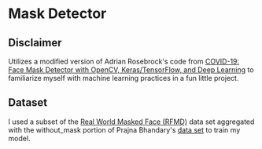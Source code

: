 # Mask Detector

## Disclaimer
Utilizes a modified version of Adrian Rosebrock's code from [COVID-19: Face Mask Detector with OpenCV, Keras/TensorFlow, and Deep Learning](https://www.pyimagesearch.com/2020/05/04/covid-19-face-mask-detector-with-opencv-keras-tensorflow-and-deep-learning/) to familiarize myself with machine learning practices in a fun little project.

## Dataset
I used a subset of the [Real World Masked Face (RFMD)](https://github.com/X-zhangyang/Real-World-Masked-Face-Dataset) data set aggregated with the without_mask portion of Prajna Bhandary's [data set](https://github.com/prajnasb/observations/tree/master/experiements/data) to train my model.

